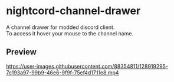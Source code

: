 # nightcord-channel-drawer
A channel drawer for modded discord client.  
To access it hover your mouse to the channel name.

## Preview
https://user-images.githubusercontent.com/88354811/128919295-7c193a97-99b9-46e6-9f9f-75ef4d1711e8.mp4
